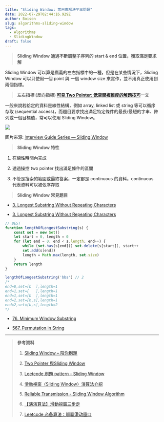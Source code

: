 ```yaml
---
title: "Sliding Window: 常用來解決字串問題"
date: 2022-07-29T02:44:16.929Z
author: Boison
slug: algorithms-sliding-window
tags:
  - Algorithms
  - SlidingWindow
draft: false
---
```

> **Sliding Window 通過不斷調整子序列的 start & end 位置，獲取滿足要求解**

Sliding Window 可以算是廣義的左右指標中的一種，但是在某些情況下，Sliding Window 可以只使用一個 point 與 一個 window size 來實作，並不用真正使用到兩個指標。

> **左右指標 (反向指標) [可見 Two Pointer: 低空間複雜度的解題技巧](https://boison.tw/2022/07/algorithms-two-pointer/)一文**

一般來說若給定的資料是線性結構，例如 array, linked list 或 string 等可以循序存取 (sequential access)，而題目要求找出滿足特定條件的最長/最短的字串、陣列或一個目標值，常可以使用 Sliding Window。

![](https://miro.medium.com/max/1400/1*HN084lMD15SWjH6epVeSAg.gif)

圖片來源: [Interview Guide Series — Sliding Window](https://medium.com/master-the-coding-interview-lazy-edition/interview-guide-series-sliding-window-4e6670e079e6)

> **Sliding Window 特性**

1. 在線性時間內完成

2. 透過操控 two pointer 找出滿足條件的區間

3. 不管是搜索的範圍或最終答案，一定都是 continuous 的資料，continuous 代表資料可以被依序存取

> **Sliding Window 常見題目**

* [3. Longest Substring Without Repeating Characters](https://leetcode.com/problems/longest-substring-without-repeating-characters/)

* [3. Longest Substring Without Repeating Characters](https://leetcode.com/problems/longest-substring-without-repeating-characters/)

```javascript
// BEST
function lengthOfLongestSubstring(s) {
    const set = new Set()
    let start = 0, length = 0
    for (let end = 0; end < s.length; end++) {
        while (set.has(s[end])) set.delete(s[start]), start++
        set.add(s[end])
        length = Math.max(length, set.size)
    }
    return length
}

lengthOfLongestSubstring('bbs') // 2
/*
end=0,set=[b  ],length=1
end=1,set=[   ],length=1
end=1,set=[b  ],length=1
end=2,set=[b,s],length=1
end=2,set=[b,s],length=2
*/
```

* [76. Minimum Window Substring](https://leetcode.com/problems/minimum-window-substring/)

* [567. Permutation in String](https://leetcode.com/problems/permutation-in-string/)

---

> **參考資料**
>
> 1. [Sliding Window – 陪你刷題](https://haogroot.com/2020/09/16/sliding-window-leetcode/)
>
> 2. [Two Pointer 與Sliding Window](https://medium.com/%E6%8A%80%E8%A1%93%E7%AD%86%E8%A8%98/%E6%BC%94%E7%AE%97%E6%B3%95%E7%AD%86%E8%A8%98%E7%B3%BB%E5%88%97-two-pointer-%E8%88%87sliding-window-8742f45f3f55)
>
> 3. [Leetcode 刷題 pattern - Sliding Window](https://blog.techbridge.cc/2019/09/28/leetcode-pattern-sliding-window/)
>
> 4. [滑動視窗（Sliding Window）演算法介紹](https://www.gushiciku.cn/pl/2Epc/zh-tw)
>
> 5. [Reliable Transmission - Sliding Window Algorithm](https://hackmd.io/@0xff07/network/https%3A%2F%2Fhackmd.io%2F%400xff07%2FrJEP4f62Z)
>
> 6. [【演演算法】滑動視窗三步走](https://www.it145.com/9/118070.html)
>
> 7. [Leetcode 必备算法：聊聊滑动窗口](https://developer.51cto.com/article/689828.html)